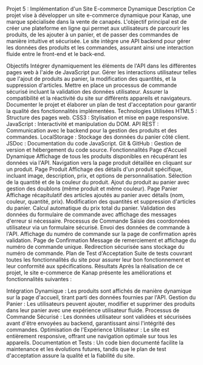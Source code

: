 Projet 5 : Implémentation d'un Site E-commerce Dynamique
Description
Ce projet vise à développer un site e-commerce dynamique pour Kanap, une marque spécialisée dans la vente de canapés. L'objectif principal est de créer une plateforme en ligne qui permet aux utilisateurs de parcourir les produits, de les ajouter à un panier, et de passer des commandes de manière intuitive et sécurisée. Le site intègre une API backend pour gérer les données des produits et les commandes, assurant ainsi une interaction fluide entre le front-end et le back-end.

Objectifs
Intégrer dynamiquement les éléments de l'API dans les différentes pages web à l'aide de JavaScript pur.
Gérer les interactions utilisateur telles que l'ajout de produits au panier, la modification des quantités, et la suppression d'articles.
Mettre en place un processus de commande sécurisé incluant la validation des données utilisateur.
Assurer la compatibilité et la réactivité du site sur différents appareils et navigateurs.
Documenter le projet et élaborer un plan de test d'acceptation pour garantir la qualité des fonctionnalités implémentées.
Technologies Utilisées
HTML5 : Structure des pages web.
CSS3 : Stylisation et mise en page responsive.
JavaScript : Interactivité et manipulation du DOM.
API REST : Communication avec le backend pour la gestion des produits et des commandes.
LocalStorage : Stockage des données du panier côté client.
JSDoc : Documentation du code JavaScript.
Git & GitHub : Gestion de version et hébergement du code source.
Fonctionnalités
Page d'Accueil Dynamique
Affichage de tous les produits disponibles en récupérant les données via l'API.
Navigation vers la page produit détaillée en cliquant sur un produit.
Page Produit
Affichage des détails d'un produit spécifique, incluant image, description, prix, et options de personnalisation.
Sélection de la quantité et de la couleur du produit.
Ajout du produit au panier avec gestion des doublons (même produit et même couleur).
Page Panier
Affichage récapitulatif des articles ajoutés au panier avec détails (nom, couleur, quantité, prix).
Modification des quantités et suppression d'articles du panier.
Calcul automatique du prix total du panier.
Validation des données du formulaire de commande avec affichage des messages d'erreur si nécessaire.
Processus de Commande
Saisie des coordonnées utilisateur via un formulaire sécurisé.
Envoi des données de commande à l'API.
Affichage du numéro de commande sur la page de confirmation après validation.
Page de Confirmation
Message de remerciement et affichage du numéro de commande unique.
Redirection sécurisée sans stockage du numéro de commande.
Plan de Test d'Acceptation
Suite de tests couvrant toutes les fonctionnalités du site pour assurer leur bon fonctionnement et leur conformité aux spécifications.
Résultats
Après la réalisation de ce projet, le site e-commerce de Kanap présente les améliorations et fonctionnalités suivantes :

Intégration Dynamique : Les produits sont affichés de manière dynamique sur la page d'accueil, tirant parti des données fournies par l'API.
Gestion du Panier : Les utilisateurs peuvent ajouter, modifier et supprimer des produits dans leur panier avec une expérience utilisateur fluide.
Processus de Commande Sécurisé : Les données utilisateur sont validées et sécurisées avant d'être envoyées au backend, garantissant ainsi l'intégrité des commandes.
Optimisation de l'Expérience Utilisateur : Le site est entièrement responsive, offrant une navigation optimale sur tous les appareils.
Documentation et Tests : Un code bien documenté facilite la maintenance et les évolutions futures, tandis que le plan de test d'acceptation assure la qualité et la fiabilité du site.
